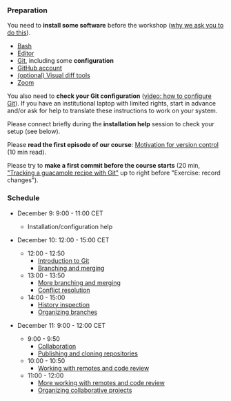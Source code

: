 

### Preparation

You need to **install some software** before the workshop
([why we ask you to do this](https://coderefinery.github.io/installation/#why-are-we-asking-participants-to-install-software)).

- [Bash](https://coderefinery.github.io/installation/bash/)
- [Editor](https://coderefinery.github.io/installation/editors/)
- [Git](https://coderefinery.github.io/installation/git/), including
  some **configuration**
- [GitHub account](https://github.com/)
- [(optional) Visual diff tools](https://coderefinery.github.io/installation/difftools/)
- [Zoom](https://coderefinery.github.io/installation/zoom/)

You also need to **check your Git configuration**
([video: how to configure Git](https://www.youtube.com/watch?v=WdDTp8NeHBs&list=PLpLblYHCzJACyKCfHnPwRruOxllNoHsEg)).
If you have an institutional laptop with limited rights, start in advance
and/or ask for help to translate these instructions to work on your system.

Please connect briefly during the **installation help** session to check your setup (see below).

Please **read the first episode of our course**: [Motivation for version control](https://coderefinery.github.io/git-intro/01-motivation/) (10 min read).

Please try to **make a first commit before the course starts** (20 min, ["Tracking a guacamole
recipe with
Git"](https://coderefinery.github.io/git-intro/02-basics/#type-along-tracking-a-guacamole-recipe-with-git)
up to right before "Exercise: record changes").


### Schedule

- December 9: 9:00 - 11:00 CET
  - Installation/configuration help

- December 10: 12:00 - 15:00 CET
  - 12:00 - 12:50
    - [Introduction to Git](https://coderefinery.github.io/git-intro/02-basics/)
    - [Branching and merging](https://coderefinery.github.io/git-intro/06-branches/)
  - 13:00 - 13:50
    - [More branching and merging](https://coderefinery.github.io/git-intro/06-branches/)
    - [Conflict resolution](https://coderefinery.github.io/git-intro/08-conflicts/)
  - 14:00 - 15:00
    - [History inspection](https://coderefinery.github.io/git-intro/10-archaeology/)
    - [Organizing branches](https://coderefinery.github.io/git-intro/14-level/)

- December 11: 9:00 - 12:00 CET
  - 9:00 - 9:50
    - [Collaboration](https://coderefinery.github.io/git-collaborative/01-remotes/)
    - [Publishing and cloning repositories](https://coderefinery.github.io/git-intro/09-remotes/)
  - 10:00 - 10:50
    - [Working with remotes and code review](https://coderefinery.github.io/git-collaborative/02-centralized/)
  - 11:00 - 12:00
    - [More working with remotes and code review](https://coderefinery.github.io/git-collaborative/02-centralized/)
    - [Organizing collaborative projects](https://coderefinery.github.io/git-collaborative/04-contributing/)
